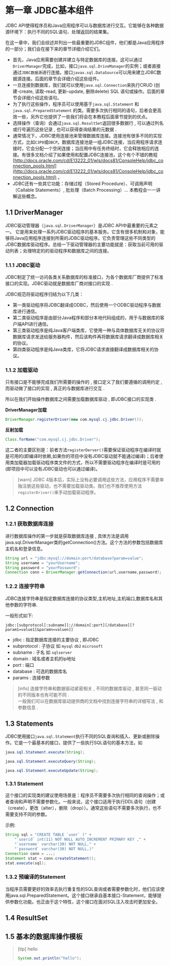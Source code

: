 # 第一章 JDBC基本组件

JDBC API使得程序员和Java应用程序可以与数据库进行交互。它能够在各种数据源环境下：执行不同的SQL语句、处理返回的结果集。

在这一章中，我们会综述并列出一些最重要的JDBC组件，他们都是Java应用程序的一部分；我们会在接下来的章节详细介绍它们。

- 首先，Java应用需要创建并建立与特定数据库的连接。这可以通过`DriverManager`完成，比如，接口`java.sql.DriveManager`的实例；或者直接通过`JDBC数据源`进行连接。接口`javax.sql.DataSource`可以用来建立JDBC数据源连接。后面的章节会详细介绍这些组件。
- 一旦连接到数据库，我们就可以使用`java.sql.Connection`来执行CRUD (创建-create, 读取-read, 更新-update, 删除delete) SQL 语句或操作。后面的章节会详细介绍这些语句。
- 为了执行这些操作，程序员可以使用基于`java.sql.Statement` 和 `java.sql.PreparedStatement` 的类。需要多次执行相同的语句，后者会更高效一些，另外它也提供了一些我们将会在本教程后面章节提到的优点。
- 选择操作（查询）会通过`java.sql.ResultSet`返回很多数据行 , 可以通过列名或行号遍历这些记录 , 也可以获得查询结果的元数据 . 
- 通常情况下，JDBC使用连接池来管理数据库连接。连接池有很多不同的实现方式，比如`C3P0`或`DBCP`。数据库连接池是一组JDBC连接，当应用程序请求连接时，它会分配一个空闲连接；当应用中有任务终结时，它会释放相应的连接。有很多文档介绍了如果使用和配置JDBC连接池，这个有个不错的教程[http://docs.oracle.com/cd/E13222_01/wls/docs81/ConsoleHelp/jdbc_connection_pools.html](http://docs.oracle.com/cd/E13222_01/wls/docs81/ConsoleHelp/jdbc_connection_pools.html) 。
- JDBC还有一些其它功能：存储过程（Stored Procedure）、可调用声明（Callable Statements）, 批处理（Batch Processing）… 本教程会一一讲解这些概念。

## 1.1 DriverManager

JDBC驱动管理器（`java.sql.DriverManager`）是JDBC API中最重要的元素之一。 它是用来处理一系列JDBC驱动程序的基本服务。它含有很多机制和对象，能够将Java应用程序连接到所需的JDBC驱动程序。它负责管理这些不同类型的JDBC数据库驱动程序。总结一下驱动管理器的主要功能就是：获取当前可用的驱动列表；处理特定的的驱动程序和数据库之间的连接。

### 1.1.1 JDBC驱动

JDBC制定了统一访问各类关系数据库的标准接口，为各个数据库厂商提供了标准接口的实现。JDBC驱动就是数据库厂商对接口的实现 .

JDBC规范将驱动程序归结为以下几类：

- 第一类驱动程序将JDBC翻译成ODBC，然后使用一个ODBC驱动程序与数据库进行通信。
- 第二类驱动程序是由部分Java程序和部分本地代码组成的，用于与数据库的客户端API进行通信。
- 第三类驱动程序是纯Java客户端类库，它使用一种与具体数据库无关的协议将数据库请求发送给服务器构件，然后该构件再将数据库请求翻译成数据库相关的协议。
- 第四类驱动程序是纯Java类库，它将JDBC请求直接翻译成数据库相关的协议。

### 1.1.2 加载驱动

只有接口是不能够完成我们所需要的操作的 , 接口定义了我们要遵循的调用约定 , 而驱动做了接口的实现 , 真正的与数据库进行交互 .

所以在我们开始操作数据库之间需要加载数据库驱动 , 即JDBC接口的实现类 . 

**DriverManager加载**
```java
DriverManager.registerDriver(new com.mysql.cj.jdbc.Driver());
```

**反射加载**
```java
Class.forName("com.mysql.cj.jdbc.Driver");
```

这二者的主要区别是：前者方法`registerDerver()`需要保证驱动程序在编译时就是可用的(即编译时依赖,如果你的项目中没有JDBC驱动就不能通过编译)；后者使用类加载器加载驱动程序类文件的方式，所以不需要驱动程序在编译时是可用的(即项目中可以没有JDBC驱动也可以通过编译)。

>[warn] JDBC 4版本后，实际上没有必要调用这些方法，应用程序不需要单独注册这些驱动，也不需要加载驱动类。我们也不推荐使用方法`registerDriver()`来手动加载驱动程序。

## 1.2 Connection


### 1.2.1 获取数据库连接

进行数据库操作的第一步就是获取数据库连接 , 具体方法是调用java.sql.DriverManager类的getConnection()方法。这个方法的参数包括数据库主机名和登录信息。

```java
String url = "jdbc:mysql://domain:port/database?param=value";
String username = "yourUsername";
String password = "yourPassword";
Connection conn = DriverManager.getConnection(url,username,password);
```

### 1.2.2 连接字符串

JDBC连接字符串是指定数据库连接的协议类型,主机地址,主机端口,数据库名和其他参数的字符串.

一般形式如下:
```
jdbc:[subprotocol[:subname]]://domain[:port][/database][?param1=value1[&paramn=valuen]]
```

- jdbc : 指定数据库连接的主要协议 , 即JDBC 
- subprotocol : 子协议 如 `mysql` `db2` `microsoft`
- subname : 子名 如 `sqlserver`
- domain : 域名或者主机的ip地址
- port : 端口
- database : 可选的数据库名
- params : 连接参数

>[info] 连接字符串和数据驱动紧密相关 , 不同的数据库驱动 , 甚至同一驱动的不同版本也有可能不同 . <br>一般我们可以在数据库驱动提供商的文档中找到连接字符串的详细写法 , 和参数信息 .

## 1.3 Statements

JDBC使用接口`java.sql.Statement`执行不同的SQL查询和插入、更新或删除操作。它是一个最基本的接口，提供了一些执行SQL语句的基本方法，如

```java
java.sql.Statement.execute(String);
```

```java
java.sql.Statement.executeQuery(String);
```

```java
java.sql.Statement.executeUpdate(String);
```

### 1.3.1 Statement

这个接口的实现类的建议使用场景是：程序员不需要多次执行相同的查询操作；或者查询和声明不需要参数化。一般来说，这个接口适用于执行DDL语句（创建（create），更改（alter），删除（drop））。通常这些语句不需要多次执行，也不需要支持不同的参数。



示例:

```java
String sql = "CREATE TABLE `user` (" +
    "`userid` int(11) NOT NULL AUTO_INCREMENT PRIMARY KEY ," +
    "`username` varchar(30) NOT NULL," +
    "`password` varchar(30) NOT NULL,)"
Connection conn = ...;
Statement stat = conn.createStatement();
stat.execute(sql);
```


### 1.3.2 预编译的Statement

当程序员需要更好的效率去执行重复性的SQL查询或者需要参数化时，他们应该使用java.sql.PreparedStatement。这个接口继承自基本接口-Statement，能够提供参数化功能。也正由于这个特性，这个接口在面对SQL注入攻击时更加安全。



## 1.4 ResultSet

## 1.5 基本的数据库操作模板

> [tip] hello
>```java
>System.out.println("hello");
>```